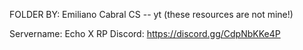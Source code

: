 FOLDER BY: Emiliano Cabral CS -- yt
(these resources are not mine!)

Servername: Echo X RP
Discord: https://discord.gg/CdpNbKKe4P 
